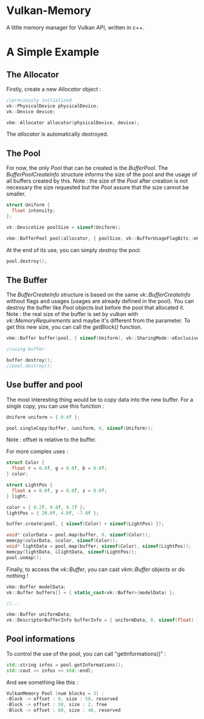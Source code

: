 # Vulkan-Memory
A little memory manager for Vulkan API, written in c++.

# A Simple Example
## The Allocator
Firstly, create a new *Allocator* object :
```c++
//previously initialized
vk::PhysicalDevice physicalDevice;
vk::Device device;

vkm::Allocator allocator(physicalDevice, device);
```
The *allocator* is automatically destroyed.

## The Pool
For now, the only *Pool* that can be created is the *BufferPool*. The *BufferPoolCreateInfo* structure informs the size of the pool and the usage of all buffers created by this.
Note : the size of the *Pool* after creation is not necessary the size requested but the *Pool* assure that the size cannot be smaller.
```c++
struct Uniform {
  float intensity;
};

vk::DeviceSize poolSize = sizeof(Uniform);

vkm::BufferPool pool(allocator, { poolSize, vk::BufferUsageFlagBits::eUniformBuffer }, vk::MemoryPropertyFlagBits::eHostVisible |  vk::MemoryPropertyFlagBits::eHostCoherent);
```
At the end of its use, you can simply *destroy* the pool.
```c++
pool.destroy();
```

## The Buffer
The *BufferCreateInfo* structure is based on the same *vk::BufferCreateInfo* without flags and usages (usages are already defined in the pool). You can destroy the buffer like *Pool* objects but before the pool that allocated it.
Note : the real size of the buffer is set by vulkan with *vk::MemoryRequirements* and maybe it's different from the parameter. To get this new size, you can call the *getBlock()* function.
```c++
vkm::Buffer buffer(pool, { sizeof(Uniform), vk::SharingMode::eExclusive, 0, nullptr });

//using buffer

buffer.destroy();
//pool.destroy();
```
## Use buffer and pool
The most interesting thing would be to copy data into the new buffer. For a single copy, you can use this function :
```c++
Uniform uniform = { 0.4f };

pool.singleCopy(buffer, &uniform, 0, sizeof(Uniform));
```
Note : offset is relative to the buffer.

For more complex uses :
```c++
struct Color {
  float r = 0.0f, g = 0.0f, b = 0.0f;
} color;

struct LightPos {
  float x = 0.0f, y = 0.0f, z = 0.0f;
} light;

color = { 0.2f, 0.8f, 0.7f };
lightPos = { 20.0f, 4.0f, -7.0f };

buffer.create(pool, { sizeof(Color) + sizeof(LightPos) });

void* colorData = pool.map(buffer, 0, sizeof(Color));
memcpy(colorData, &color, sizeof(Color));
void* lightData = pool.map(buffer, sizeof(Color), sizeof(LightPos));
memcpy(lightData, &lightData, sizeof(LightPos));
pool.unmap();
```
Finally, to access the *vk::Buffer*, you can cast *vkm::Buffer* objects or do nothing !
```c++
vkm::Buffer modelData;
vk::Buffer buffers[] = { static_cast<vk::Buffer>(modelData) };

//...

vkm::Buffer uniformData;
vk::DescriptorBufferInfo bufferInfo = { uniformData, 0, sizeof(float) };
```

## Pool informations
To control the use of the pool, you can call "getInformations()" :
```c++
std::string infos = pool.getInformations();
std::cout << infos << std::endl;
```
And see something like this :
```c++
VulkanMemory Pool (num blocks = 3) :
-Block -> offset : 0, size : 58, reserved
-Block -> offset : 58, size : 2, free
-Block -> offset : 60, size : 40, reserved
```

